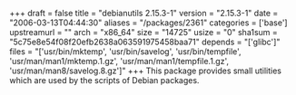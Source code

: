 +++
draft = false
title = "debianutils 2.15.3-1"
version = "2.15.3-1"
date = "2006-03-13T04:44:30"
aliases = "/packages/2361"
categories = ['base']
upstreamurl = ""
arch = "x86_64"
size = "14725"
usize = "0"
sha1sum = "5c75e8e54f08f20efb2638a063591975458baa71"
depends = "['glibc']"
files = "['usr/bin/mktemp', 'usr/bin/savelog', 'usr/bin/tempfile', 'usr/man/man1/mktemp.1.gz', 'usr/man/man1/tempfile.1.gz', 'usr/man/man8/savelog.8.gz']"
+++
This package provides small utilities which are used by the scripts of Debian packages.
